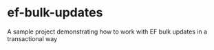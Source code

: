 # ef-bulk-updates
A sample project demonstrating how to work with EF bulk updates in a transactional way
